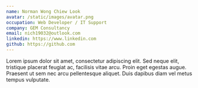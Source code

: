 ```yaml
---
name: Norman Wong Chiew Look
avatar: /static/images/avatar.png
occupation: Web Developer / IT Support
company: GEM Consultancy
email: nich19032@outlook.com
linkedin: https://www.linkedin.com
github: https://github.com
---
```


Lorem ipsum dolor sit amet, consectetur adipiscing elit. Sed neque elit, tristique placerat feugiat ac, facilisis vitae arcu. Proin eget egestas augue. Praesent ut sem nec arcu pellentesque aliquet. Duis dapibus diam vel metus tempus vulputate.
